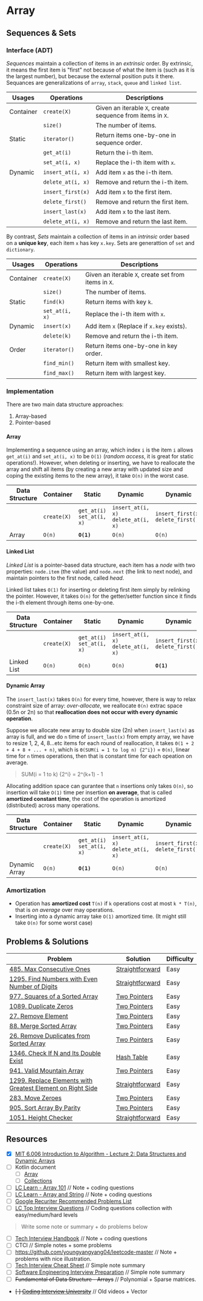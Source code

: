 # Array
## Sequences & Sets
### Interface (ADT)
*Sequences* maintain a collection of items in an *extrinsic* order. By extrinsic, it means the first item is "first" not because of what the item is (such as it is the largest number), but because the external position puts it there. Sequances are generalizations of `array`, `stack`, `queue` and `linked list`.

| Usages    | Operations        | Descriptions                                          |
|-----------|-------------------|-------------------------------------------------------|
| Container | `create(X)`       | Given an iterable `X`, create sequence from items in `X`. |
|           | `size()`          | The number of items.                                  |
| Static    | `iterator()`      | Return items one-by-one in sequence order.            |
|           | `get_at(i)`       | Return the i-th item.                                 |
|           | `set_at(i, x)`    | Replace the i-th item with `x`.                         |
| Dynamic   | `insert_at(i, x)` | Add item `x` as the i-th item.                          |
|           | `delete_at(i, x)` | Remove and return the i-th item.                      |
|           | `insert_first(x)`  | Add item `x` to the first item.                         |
|           | `delete_first()`  | Remove and return the first item.                     |
|           | `insert_last(x)`   | Add item `x` to the last item.                          |
|           | `delete_at(i, x)` | Remove and return the last item.                      |

By contrast, *Sets* maintain a collection of items in an *intrinsic* order based on a **unique key**, each item `x` has key `x.key`. Sets are generattion of `set` and `dictionary`.

| Usages    | Operations     | Descriptions                                         |
|-----------|----------------|------------------------------------------------------|
| Container | `create(X)`    | Given an iterable `X`, create set from items in `X`. |
|           | `size()`       | The number of items.                                 |
| Static    | `find(k)`      | Return items with key `k`.                           |
|           | `set_at(i, x)` | Replace the i-th item with `x`.                      |
| Dynamic   | `insert(x)`    | Add item `x` (Replace if `x.key` exists).            |
|           | `delete(k)`    | Remove and return the i-th item.                     |
| Order     | `iterator()`   | Return items one-by-one in key order.                |
|           | `find_min()`   | Return item with smallest key.                       |
|           | `find_max()`   | Return item with largest key.                        |

### Implementation
There are two main data structure approaches:
1. Array-based
2. Pointer-based

#### Array
Implementing a sequence using an array, which index `i` is the item `i` allows `get_at(i)` and `set_at(i, x)` to be `O(1)` (*random access*, it is great for static operations!). However, when deleting or inserting, we have to reallocate the array and shift all items (by creating a new array with updated size and coping the existing items to the new array), it take `O(n)` in the worst case.

| Data Structure | Container   | Static                     | Dynamic                             | Dynamic                            | Dynamic                          |
|----------------|-------------|----------------------------|-------------------------------------|------------------------------------|----------------------------------|
|                | `create(X)` | `get_at(i)` `set_at(i, x)` | `insert_at(i, x)` `delete_at(i, x)` | `insert_first(x)` `delete_first()` | `insert_last(x)` `delete_last()` |
| Array          | `O(n)`      | **`O(1)`**                 | `O(n)`                              | `O(n)`                             | `O(n)`                           |

#### Linked List
*Linked List* is a pointer-based data structure, each item has a *node* with two properties: `node.item` (the value) and `node.next` (the link to next node), and maintain pointers to the first node, called *head*.

Linked list takes `O(1)` for inserting or deleting first item simply by relinking the pointer. However, it takes `O(n)` for the getter/setter function since it finds the i-th element through items one-by-one.

| Data Structure | Container   | Static                     | Dynamic                             | Dynamic                            | Dynamic                          |
|----------------|-------------|----------------------------|-------------------------------------|------------------------------------|----------------------------------|
|                | `create(X)` | `get_at(i)` `set_at(i, x)` | `insert_at(i, x)` `delete_at(i, x)` | `insert_first(x)` `delete_first()` | `insert_last(x)` `delete_last()` |
| Linked List    | `O(n)`      | `O(n)`                     | `O(n)`                              | **`O(1)`**                         | `O(n)`                           |

#### Dynamic Array
The `insert_last(x)` takes `O(n)` for every time, however, there is way to relax constraint size of array: *over-allocate*, we reallocate `Θ(n)` extrac space (0.5n or 2n) so that **reallocation does not occur with every dynamic operation**.

Suppose we allocate new array to double size (2n) when `insert_last(x)` as array is full, and we do `n` time of `insert_last(x)` from empty array, we have to resize 1, 2, 4, 8...etc items for each round of reallocation, it takes `Θ(1 + 2 + 4 + 8 + ... + n)`, which is `Θ(SUM(i = 1 to log n) {2^i})` = `Θ(n)`, linear time for `n` times operations, then that is constant time for each opeation on average.

> SUM(i = 1 to k) {2^i} = 2^(k+1) - 1

Allocating addition space can gurantee that `n` insertions only takes `O(n)`, so insertion will take `O(1)` time per insertion **on average**, that is called **amortized constant time**, the cost of the operation is amortized (distributed) across many operations.

| Data Structure | Container   | Static                     | Dynamic                             | Dynamic                            | Dynamic                          |
|----------------|-------------|----------------------------|-------------------------------------|------------------------------------|----------------------------------|
|                | `create(X)` | `get_at(i)` `set_at(i, x)` | `insert_at(i, x)` `delete_at(i, x)` | `insert_first(x)` `delete_first()` | `insert_last(x)` `delete_last()` |
| Dynamic Array  | `O(n)`      | **`O(1)`**                     | `O(n)`                              | `O(n)`                             | **`O(1)`**                       |

### Amortization
* Operation has **amortized cost** `T(n)` if `k` operations cost at most `k * T(n)`, that is *on average* over may operations.
* Inserting into a dynamic array take `O(1)` amortized time. (It might still take `O(n)` for some worst case)

## Problems & Solutions
| Problem         | Solution | Difficulty |
|------------------|----------|------------|
|[485. Max Consecutive Ones](https://leetcode.com/problems/max-consecutive-ones/)|[Straightforward](../leetcode/485.max-consecutive-ones.md)|Easy|
|[1295. Find Numbers with Even Number of Digits](https://leetcode.com/problems/find-numbers-with-even-number-of-digits/)|[Straightforward](../leetcode/1295.find-numbers-with-even-number-of-digits.md)|Easy|
|[977. Squares of a Sorted Array](https://leetcode.com/problems/squares-of-a-sorted-array/)|[Two Pointers](../leetcode/977.squares-of-a-sorted-array.md)|Easy|
|[1089. Duplicate Zeros](https://leetcode.com/problems/duplicate-zeros/)|[Two Pointers](../leetcode/1089.duplicate-zeros.md)|Easy|
|[27. Remove Element](https://leetcode.com/problems/remove-element/)|[Two Pointers](../leetcode/27.remove-element.md)|Easy|
|[88. Merge Sorted Array](https://leetcode.com/problems/merge-sorted-array/)|[Two Pointers](../leetcode/88.merge-sorted-array.md)|Easy|
|[26. Remove Duplicates from Sorted Array](https://leetcode.com/problems/remove-duplicates-from-sorted-array/)|[Two Pointers](../leetcode/26.remove-duplicates-from-sorted-array.md)|Easy|
|[1346. Check If N and Its Double Exist](https://leetcode.com/problems/check-if-n-and-its-double-exist/)|[Hash Table](../leetcode/1346.check-if-n-and-its-double-exist.md)|Easy|
|[941. Valid Mountain Array](https://leetcode.com/problems/valid-mountain-array/)|[Two Pointers](../leetcode/941.valid-mountain-array.md)|Easy|
|[1299. Replace Elements with Greatest Element on Right Side](https://leetcode.com/problems/replace-elements-with-greatest-element-on-right-side/)|[Straightforward](../leetcode/1299.replace-elements-with-greatest-element-on-right-side.md)|Easy|
|[283. Move Zeroes](https://leetcode.com/problems/move-zeroes/)|[Two Pointers](../leetcode/283.move-zeros.md)|Easy|
|[905. Sort Array By Parity](https://leetcode.com/problems/sort-array-by-parity/)|[Two Pointers](../leetcode/905.sort-array-by-parity.md)|Easy|
|[1051. Height Checker](https://leetcode.com/problems/height-checker/)|[Straightforward](../leetcode/1051.height-checker.md)|Easy|

## Resources
- [X] [MIT 6.006 Introduction to Algorithm - Lecture 2: Data Structures and Dynamic Arrays](https://ocw.mit.edu/courses/electrical-engineering-and-computer-science/6-006-introduction-to-algorithms-spring-2020/lecture-videos/lecture-2-data-structures-and-dynamic-arrays/)
- [ ] Kotlin document
    - [ ] [Array](https://kotlinlang.org/docs/basic-types.html#arrays)
    - [ ] [Collections](https://kotlinlang.org/docs/collections-overview.html)
- [ ] [LC Learn - Array 101](https://leetcode.com/explore/learn/card/fun-with-arrays/) // Note + coding questions
- [ ] [LC Learn - Array and String](https://leetcode.com/explore/learn/card/array-and-string/) // Note + coding questions
- [ ] [Google Recuriter Recommended Problems List](https://turingplanet.org/2020/09/18/leetcode_planning_list/#Array)
- [ ] [LC Top Interview Questions](https://leetcode.com/explore/interview/card/top-interview-questions-medium/103/array-and-strings/) // Coding questions collection with easy/medium/hard levels
> Write some note or summary + do problems below
- [ ] [Tech Interview Handbook](https://www.techinterviewhandbook.org/algorithms/array) // Note + coding questions
- [ ] CTCI // Simple notes + some problems
- [ ] https://github.com/youngyangyang04/leetcode-master // Note + problems with nice illustration.
- [ ] [Tech Interview Cheat Sheet](https://github.com/TSiege/Tech-Interview-Cheat-Sheet#array) // Simple note summary
- [ ] [Software Engineering Interview Preparation](https://github.com/orrsella/soft-eng-interview-prep/blob/master/topics/data-structures.md#arrays) // Simple note summary
- [ ] ~~Fundamental of Data Structure - Arrays~~  // Polynomial + Sparse matrices.
- ~~[ ] [Coding Interview University](https://github.com/jwasham/coding-interview-university#arrays)~~ // Old videos + Vector